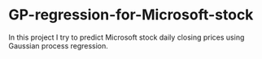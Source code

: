 # GP-regression-for-Microsoft-stock
In this project I try to predict Microsoft stock daily closing prices using Gaussian process regression.
